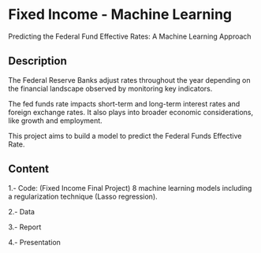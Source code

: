 # Fixed Income - Machine Learning
Predicting the Federal Fund Effective Rates: A Machine Learning Approach
## Description

The Federal Reserve Banks adjust rates throughout the year depending on the financial landscape observed by monitoring key indicators.

The fed funds rate impacts short-term and long-term interest rates and foreign exchange rates. It also plays into broader economic considerations, like growth and employment.

This project aims to build a model to predict the Federal Funds Effective Rate.

## Content

1.- Code: (Fixed Income Final Project) 8 machine learning models including a regularization technique (Lasso regression).

2.- Data

3.- Report

4.- Presentation
